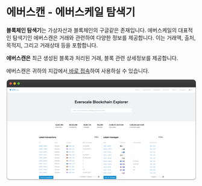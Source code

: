 # 에버스캔 - 에버스케일 탐색기

**블록체인 탐색기**는 가상자산과 블록체인의 구글같은 존재입니다. 에버스케일의 대표적인 탐색기인 에버스캔은 거래와 관련하여 다양한 정보를 제공합니다. 이는 거래액, 출처, 목적지, 그리고 거래상태 등을 포함합니다.&#x20;

**에버스캔은** 최근 생성된 블록과 처리된 거래, 블록 관련 상세정보를 제공합니다.&#x20;

에버스캔은 귀하의 지갑에서[ 바로 접속](../manage-assets/transactions.md#transaction-information)하여 사용하실 수 있습니다.&#x20;

![](<../.gitbook/assets/image (23).png>)
